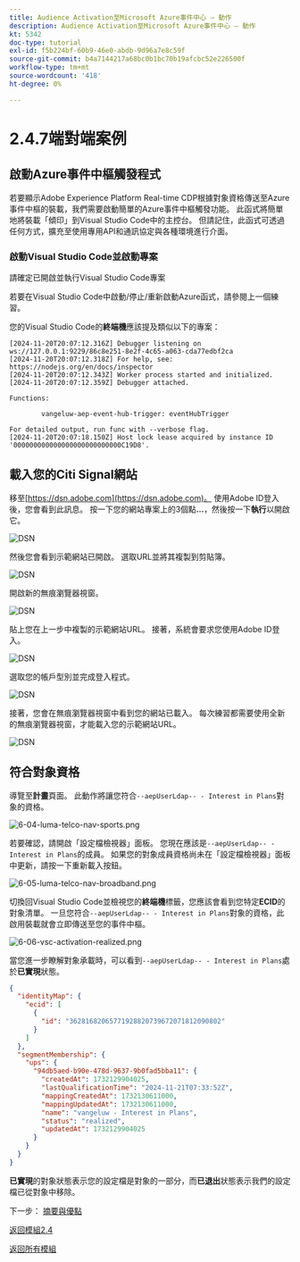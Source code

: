 ```yaml
---
title: Audience Activation至Microsoft Azure事件中心 — 動作
description: Audience Activation至Microsoft Azure事件中心 — 動作
kt: 5342
doc-type: tutorial
exl-id: f5b224bf-60b9-46e0-abdb-9d96a7e8c59f
source-git-commit: b4a7144217a68bc0b1bc70b19afcbc52e226500f
workflow-type: tm+mt
source-wordcount: '418'
ht-degree: 0%

---
```


# 2.4.7端對端案例

## 啟動Azure事件中樞觸發程式

若要顯示Adobe Experience Platform Real-time CDP根據對象資格傳送至Azure事件中樞的裝載，我們需要啟動簡單的Azure事件中樞觸發功能。 此函式將簡單地將裝載「傾印」到Visual Studio Code中的主控台。 但請記住，此函式可透過任何方式，擴充至使用專用API和通訊協定與各種環境進行介面。

### 啟動Visual Studio Code並啟動專案

請確定已開啟並執行Visual Studio Code專案

若要在Visual Studio Code中啟動/停止/重新啟動Azure函式，請參閱上一個練習。

您的Visual Studio Code的&#x200B;**終端機**&#x200B;應該提及類似以下的專案：

```code
[2024-11-20T20:07:12.316Z] Debugger listening on ws://127.0.0.1:9229/86c8e251-8e2f-4c65-a063-cda77edbf2ca
[2024-11-20T20:07:12.318Z] For help, see: https://nodejs.org/en/docs/inspector
[2024-11-20T20:07:12.343Z] Worker process started and initialized.
[2024-11-20T20:07:12.359Z] Debugger attached.

Functions:

        vangeluw-aep-event-hub-trigger: eventHubTrigger

For detailed output, run func with --verbose flag.
[2024-11-20T20:07:18.150Z] Host lock lease acquired by instance ID '000000000000000000000000000C19D8'.
```

## 載入您的Citi Signal網站

移至[https://dsn.adobe.com](https://dsn.adobe.com)。 使用Adobe ID登入後，您會看到此訊息。 按一下您的網站專案上的3個點&#x200B;**...**，然後按一下&#x200B;**執行**&#x200B;以開啟它。

![DSN](./../../datacollection/module1.1/images/web8.png)

然後您會看到示範網站已開啟。 選取URL並將其複製到剪貼簿。

![DSN](../../gettingstarted/gettingstarted/images/web3.png)

開啟新的無痕瀏覽器視窗。

![DSN](../../gettingstarted/gettingstarted/images/web4.png)

貼上您在上一步中複製的示範網站URL。 接著，系統會要求您使用Adobe ID登入。

![DSN](../../gettingstarted/gettingstarted/images/web5.png)

選取您的帳戶型別並完成登入程式。

![DSN](../../gettingstarted/gettingstarted/images/web6.png)

接著，您會在無痕瀏覽器視窗中看到您的網站已載入。 每次練習都需要使用全新的無痕瀏覽器視窗，才能載入您的示範網站URL。

![DSN](../../gettingstarted/gettingstarted/images/web7.png)

## 符合對象資格

導覽至&#x200B;**計畫**&#x200B;頁面。 此動作將讓您符合`--aepUserLdap-- - Interest in Plans`對象的資格。

![6-04-luma-telco-nav-sports.png](./images/cs1.png)

若要確認，請開啟「設定檔檢視器」面板。 您現在應該是`--aepUserLdap-- - Interest in Plans`的成員。 如果您的對象成員資格尚未在「設定檔檢視器」面板中更新，請按一下重新載入按鈕。

![6-05-luma-telco-nav-broadband.png](./images/cs2.png)

切換回Visual Studio Code並檢視您的&#x200B;**終端機**&#x200B;標籤，您應該會看到您特定&#x200B;**ECID**&#x200B;的對象清單。 一旦您符合`--aepUserLdap-- - Interest in Plans`對象的資格，此啟用裝載就會立即傳送至您的事件中樞。

![6-06-vsc-activation-realized.png](./images/cs3.png)

當您進一步瞭解對象承載時，可以看到`--aepUserLdap-- - Interest in Plans`處於&#x200B;**已實現**&#x200B;狀態。

```json
{
  "identityMap": {
    "ecid": [
      {
        "id": "36281682065771928820739672071812090802"
      }
    ]
  },
  "segmentMembership": {
    "ups": {
      "94db5aed-b90e-478d-9637-9b0fad5bba11": {
        "createdAt": 1732129904025,
        "lastQualificationTime": "2024-11-21T07:33:52Z",
        "mappingCreatedAt": 1732130611000,
        "mappingUpdatedAt": 1732130611000,
        "name": "vangeluw - Interest in Plans",
        "status": "realized",
        "updatedAt": 1732129904025
      }
    }
  }
}
```

**已實現**&#x200B;的對象狀態表示您的設定檔是對象的一部分，而&#x200B;**已退出**&#x200B;狀態表示我們的設定檔已從對象中移除。

下一步： [摘要與優點](./summary.md)

[返回模組2.4](./segment-activation-microsoft-azure-eventhub.md)

[返回所有模組](./../../../overview.md)
